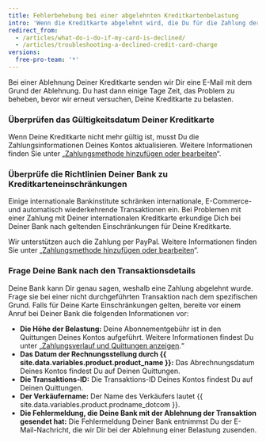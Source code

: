 ```yaml
---
title: Fehlerbehebung bei einer abgelehnten Kreditkartenbelastung
intro: 'Wenn die Kreditkarte abgelehnt wird, die Du für die Zahlung der Nutzung von {{ site.data.variables.product.product_name }} angegeben hast, hast Du verschiedene Möglichkeiten um sicherzustellen, dass die Zahlung erfolgt und Dein Konto nicht gesperrt wird.'
redirect_from:
  - /articles/what-do-i-do-if-my-card-is-declined/
  - /articles/troubleshooting-a-declined-credit-card-charge
versions:
  free-pro-team: '*'
---
```


Bei einer Ablehnung Deiner Kreditkarte senden wir Dir eine E-Mail mit dem Grund der Ablehnung. Du hast dann einige Tage Zeit, das Problem zu beheben, bevor wir erneut versuchen, Deine Kreditkarte zu belasten.

### Überprüfen das Gültigkeitsdatum Deiner Kreditkarte

Wenn Deine Kreditkarte nicht mehr gültig ist, musst Du die Zahlungsinformationen Deines Kontos aktualisieren. Weitere Informationen finden Sie unter „[Zahlungsmethode hinzufügen oder bearbeiten](/articles/adding-or-editing-a-payment-method)“.

### Überprüfe die Richtlinien Deiner Bank zu Kreditkarteneinschränkungen

Einige internationale Bankinstitute schränken internationale, E-Commerce- und automatisch wiederkehrende Transaktionen ein. Bei Problemen mit einer Zahlung mit Deiner internationalen Kreditkarte erkundige Dich bei Deiner Bank nach geltenden Einschränkungen für Deine Kreditkarte.

Wir unterstützen auch die Zahlung per PayPal. Weitere Informationen finden Sie unter „[Zahlungsmethode hinzufügen oder bearbeiten](/articles/adding-or-editing-a-payment-method)“.

### Frage Deine Bank nach den Transaktionsdetails

Deine Bank kann Dir genau sagen, weshalb eine Zahlung abgelehnt wurde. Frage sie bei einer nicht durchgeführten Transaktion nach dem spezifischen Grund. Falls für Deine Karte Einschränkungen gelten, bereite vor einem Anruf bei Deiner Bank die folgenden Informationen vor:

- **Die Höhe der Belastung:** Deine Abonnementgebühr ist in den Quittungen Deines Kontos aufgeführt. Weitere Informationen findest Du unter „[Zahlungsverlauf und Quittungen anzeigen](/articles/viewing-your-payment-history-and-receipts).“
- **Das Datum der Rechnungsstellung durch {{ site.data.variables.product.product_name }}:** Das Abrechnungsdatum Deines Kontos findest Du auf Deinen Quittungen.
- **Die Transaktions-ID:** Die Transaktions-ID Deines Kontos findest Du auf Deinen Quittungen.
- **Der Verkäufername:** Der Name des Verkäufers lautet {{ site.data.variables.product.prodname_dotcom }}.
- **Die Fehlermeldung, die Deine Bank mit der Ablehnung der Transaktion gesendet hat:** Die Fehlermeldung Deiner Bank entnimmst Du der E-Mail-Nachricht, die wir Dir bei der Ablehnung einer Belastung zusenden.
